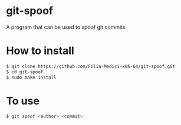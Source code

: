 # git-spoof
A program that can be used to spoof git commits
# How to install

```sh
$ git clone https://github.com/Filia-Medici-x86-64/git-spoof.git
$ cd git-spoof
$ sudo make install
```

# To use

```sh
$ git spoof <author> <commit>
```

